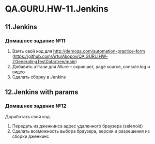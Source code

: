 # QA.GURU.HW-11.Jenkins
## 11.Jenkins
### Домашнее задание №11

1) Взять свой код для http://demoqa.com/automation-practice-form (https://github.com/ArturAkopov/QA.GURU.HW-7.GeneratingTestData/tree/main)
2) Добавить аттачи для Allure – скриншот, page source, console.log и видео
3) Cделать сборку в Jenkins

## 12.Jenkins with params
### Домашнее задание №12

Доработать свой код:
1) Передать из дженкинса адрес удаленного браузера (selenoid)
2) Сделать возможность выбора браузера, версии и разрешения из сборки дженкинс